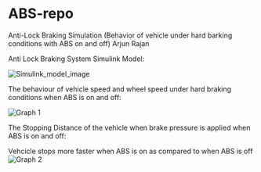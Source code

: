 # ABS-repo
Anti-Lock Braking Simulation (Behavior of vehicle under hard barking conditions with ABS on and off)
Arjun Rajan


Anti Lock Braking System Simulink Model: 

![Simulink_model_image](https://github.com/arjunrajan7/ABS-repo/assets/107029007/7767d4fb-c978-4890-ba23-7929b45b4602)

The behaviour of vehicle speed and wheel speed under hard braking conditions when ABS is on and off:

![Graph 1](https://github.com/arjunrajan7/ABS-repo/assets/107029007/57b54e7b-900a-4190-a38f-4b66f0660d58)

The Stopping Distance of the vehicle when brake pressure is applied when ABS is on and off:

Vehcicle stops more faster when ABS is on as compared to when ABS is off
![Graph 2](https://github.com/arjunrajan7/ABS-repo/assets/107029007/16e2ada1-d3d3-4a8b-9008-b47af383c025)

